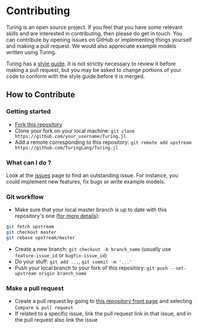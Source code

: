 # Contributing

Turing is an open source project. If you feel that you have some relevant skills and are interested in contributing, then please do get in touch. You can contribute by opening issues on GitHub or implementing things yourself and making a pull request. We would also appreciate example models written using Turing.

Turing has a [style guide](../style_guide.html). It is not strictly necessary to review it before making a pull request, but you may be asked to change portions of your code to conform with the style guide before it is merged.

## How to Contribute

### Getting started
* [Fork this repository](https://github.com/TuringLang/Turing.jl#fork-destination-box)
* Clone your fork on your local machine: `git clone https://github.com/your_username/Turing.jl`
* Add a remote corresponding to this repository:
`git remote add upstream https://github.com/TuringLang/Turing.jl`


### What can I do ?
Look at the [issues](https://github.com/TuringLang/Turing.jl/issues) page to find an outstanding issue. For instance, you could implement new features, fix bugs or write example models.

### Git workflow
* Make sure that your local master branch is up to date with this repository's one ([for more details](https://stackoverflow.com/questions/7244321/how-do-i-update-a-github-forked-repository)):
```bash
git fetch upstream
git checkout master
git rebase upstream/master
```
* Create a new branch: `git checkout -b branch_name` (usually use `feature-issue_id` or `bugfix-issue_id`)
* Do your stuff: `git add ...`, `git commit -m '...'`
* Push your local branch to your fork of this repository: `git push --set-upstream origin branch_name`

### Make a pull request
* Create a pull request by going to [this repository front page](https://github.com/TuringLang/Turing.jl) and selecting `Compare & pull request`
* If related to a specific issue, link the pull request link in that issue, and in the pull request also link the issue
